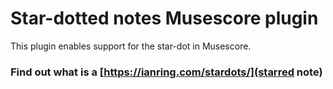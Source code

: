 # Star-dotted notes Musescore plugin

This plugin enables support for the star-dot in Musescore.

### Find out what is a [https://ianring.com/stardots/](starred note)


